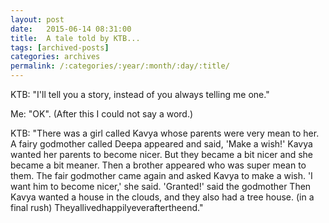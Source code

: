 ```yaml
---
layout: post
date:	2015-06-14 08:31:00
title:  A tale told by KTB...
tags: [archived-posts]
categories: archives
permalink: /:categories/:year/:month/:day/:title/
---
```

KTB: "I'll tell you a story, instead of you always telling me one."

Me: "OK". (After this I could not say a word.)

KTB:  "There was a girl called Kavya whose parents were very mean to her. A fairy godmother called Deepa appeared and said, 'Make a wish!' Kavya wanted her parents to become nicer. But they became a bit nicer and she became a bit meaner. Then a brother appeared who was super mean to them. The fair godmother came again and asked Kavya to make a wish. 'I want him to become nicer,' she said. 'Granted!' said the godmother Then Kavya wanted a house in the clouds, and they  also had a tree house. (in a final rush) Theyallivedhappilyeveraftertheend."
